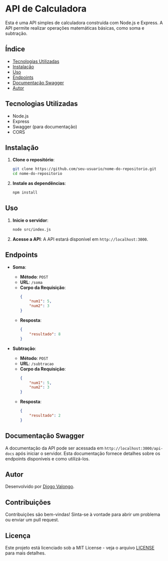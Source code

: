 # API de Calculadora

Esta é uma API simples de calculadora construída com Node.js e Express. A API permite realizar operações matemáticas básicas, como soma e subtração.

## Índice

- [Tecnologias Utilizadas](#tecnologias-utilizadas)
- [Instalação](#instalação)
- [Uso](#uso)
- [Endpoints](#endpoints)
- [Documentação Swagger](#documentação-swagger)
- [Autor](#autor)

## Tecnologias Utilizadas

- Node.js
- Express
- Swagger (para documentação)
- CORS

## Instalação

1. **Clone o repositório**:
   ```bash
   git clone https://github.com/seu-usuario/nome-do-repositorio.git
   cd nome-do-repositorio
   ```

2. **Instale as dependências**:
   ```bash
   npm install
   ```

## Uso

1. **Inicie o servidor**:
   ```bash
   node src/index.js
   ```

2. **Acesse a API**:
   A API estará disponível em `http://localhost:3000`.

## Endpoints

- **Soma**:
  - **Método**: `POST`
  - **URL**: `/soma`
  - **Corpo da Requisição**:
    ```json
    {
        "num1": 5,
        "num2": 3
    }
    ```
  - **Resposta**:
    ```json
    {
        "resultado": 8
    }
    ```

- **Subtração**:
  - **Método**: `POST`
  - **URL**: `/subtracao`
  - **Corpo da Requisição**:
    ```json
    {
        "num1": 5,
        "num2": 3
    }
    ```
  - **Resposta**:
    ```json
    {
        "resultado": 2
    }
    ```

## Documentação Swagger

A documentação da API pode ser acessada em `http://localhost:3000/api-docs` após iniciar o servidor. Esta documentação fornece detalhes sobre os endpoints disponíveis e como utilizá-los.

## Autor

Desenvolvido por [Diogo Valongo](https://github.com/diogo-valongo).

## Contribuições

Contribuições são bem-vindas! Sinta-se à vontade para abrir um problema ou enviar um pull request.

## Licença

Este projeto está licenciado sob a MIT License - veja o arquivo [LICENSE](LICENSE) para mais detalhes.